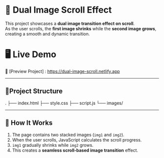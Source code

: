 # 🌌 Dual Image Scroll Effect

This project showcases a **dual image transition effect on scroll**.  
As the user scrolls, the **first image shrinks** while the **second image grows**, creating a smooth and dynamic transition.

# 🖥️ Live Demo
🔗 [Preview Project] : https://dual-image-scroll.netlify.app

---

## 📂Project Structure
.
├── index.html
├── style.css
├── script.js
└── images/

---

## 🚀 How It Works
1. The page contains two stacked images (`img1` and `img2`).  
2. When the user scrolls, JavaScript calculates the scroll progress.  
3. `img1` gradually shrinks while `img2` grows.  
4. This creates a **seamless scroll-based image transition** effect.  
